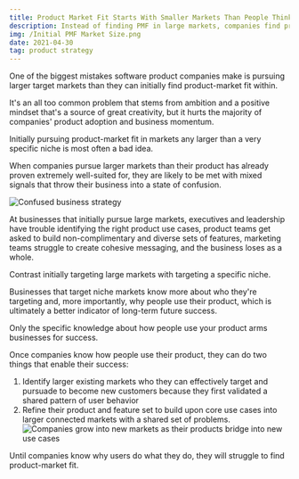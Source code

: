 ```yaml
---
title: Product Market Fit Starts With Smaller Markets Than People Think
description: Instead of finding PMF in large markets, companies find product-market fit in a series of small connected markets that expand into each other as their products bridge into new use cases.
img: /Initial PMF Market Size.png
date: 2021-04-30
tag: product strategy
---
```


One of the biggest mistakes software product companies make is pursuing larger target markets than they can initially find product-market fit within.

It's an all too common problem that stems from ambition and a positive mindset that's a source of great creativity, but it hurts the majority of companies' product adoption and business momentum.

Initially pursuing product-market fit in markets any larger than a very specific niche is most often a bad idea.

When companies pursue larger markets than their product has already proven extremely well-suited for, they are likely to be met with mixed signals that throw their business into a state of confusion.

<img src="/Confused-Business-Strategy.svg" alt="Confused business strategy"> </img>

At businesses that initially pursue large markets, executives and leadership have trouble identifying the right product use cases, product teams get asked to build non-complimentary and diverse sets of features, marketing teams struggle to create cohesive messaging, and the business loses as a whole.

Contrast initially targeting large markets with targeting a specific niche.

Businesses that target niche markets know more about who they're targeting and, more importantly, why people use their product, which is ultimately a better indicator of long-term future success.

Only the specific knowledge about how people use your product arms businesses for success.

Once companies know how people use their product, they can do two things that enable their success: 

1. Identify larger existing markets who they can effectively target and pursuade to become new customers because they first validated a shared pattern of user behavior
2. Refine their product and feature set to build upon core use cases into larger connected markets with a shared set of problems.
<img src="/Market Fit Transitions.svg" alt="Companies grow into new markets as their products bridge into new use cases"> </img>

Until companies know why users do what they do, they will struggle to find product-market fit.